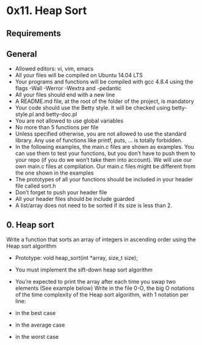 # 0x11. Heap Sort
## Requirements
## General
* Allowed editors: vi, vim, emacs
* All your files will be compiled on Ubuntu 14.04 LTS
* Your programs and functions will be compiled with gcc 4.8.4 using the flags -Wall -Werror -Wextra and -pedantic
* All your files should end with a new line
* A README.md file, at the root of the folder of the project, is mandatory
* Your code should use the Betty style. It will be checked using betty-style.pl and betty-doc.pl
* You are not allowed to use global variables
* No more than 5 functions per file
* Unless specified otherwise, you are not allowed to use the standard library. Any use of functions like printf, puts, … is totally forbidden.
* In the following examples, the main.c files are shown as examples. You can use them to test your functions, but you don’t have to push them to your repo (if you do we won’t take them into account). We will use our own main.c files at compilation. Our main.c files might be different from the one shown in the examples
* The prototypes of all your functions should be included in your header file called sort.h
* Don’t forget to push your header file
* All your header files should be include guarded
* A list/array does not need to be sorted if its size is less than 2.

## 0. Heap sort
Write a function that sorts an array of integers in ascending order using the Heap sort algorithm

* Prototype: void heap_sort(int *array, size_t size);
* You must implement the sift-down heap sort algorithm
* You’re expected to print the array after each time you swap two elements (See example below)
Write in the file 0-O, the big O notations of the time complexity of the Heap sort algorithm, with 1 notation per line:

* in the best case
* in the average case
* in the worst case
